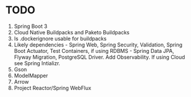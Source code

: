 # TODO

1. Spring Boot 3
2. Cloud Native Buildpacks and Paketo Buildpacks
3. Is .dockerignore usable for buildpacks
4. Likely dependencies - Spring Web, Spring Security, Validation, Spring Boot Actuator, Test Containers, if using RDBMS - Spring Data JPA, Flyway Migration, PostgreSQL Driver. Add Observability. If using Cloud see Spring Intializr.
5. Gson
6. ModelMapper
7. Arrow
8. Project Reactor/Spring WebFlux
